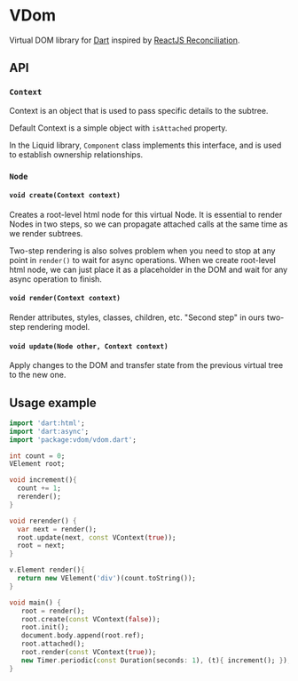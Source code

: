 # VDom

Virtual DOM library for [Dart](https://www.dartlang.org/) inspired by
[ReactJS Reconciliation](http://facebook.github.io/react/docs/reconciliation.html).

## API

### `Context`

Context is an object that is used to pass specific details to the
subtree.

Default Context is a simple object with `isAttached` property.

In the Liquid library, `Component` class implements this interface,
and is used to establish ownership relationships.

### `Node`

#### `void create(Context context)`

Creates a root-level html node for this virtual Node. It is essential
to render Nodes in two steps, so we can propagate attached calls at
the same time as we render subtrees.

Two-step rendering is also solves problem when you need to stop at any
point in `render()` to wait for async operations. When we create
root-level html node, we can just place it as a placeholder in the DOM
and wait for any async operation to finish.

#### `void render(Context context)`

Render attributes, styles, classes, children, etc. "Second step" in ours
two-step rendering model.

#### `void update(Node other, Context context)`

Apply changes to the DOM and transfer state from the previous virtual
tree to the new one.

## Usage example

```dart
import 'dart:html';
import 'dart:async';
import 'package:vdom/vdom.dart';

int count = 0;
VElement root;

void increment(){
  count += 1;
  rerender();
}

void rerender() {
  var next = render();
  root.update(next, const VContext(true));
  root = next;
}

v.Element render(){
  return new VElement('div')(count.toString());
}

void main() {
   root = render();
   root.create(const VContext(false));
   root.init();
   document.body.append(root.ref);
   root.attached();
   root.render(const VContext(true));
   new Timer.periodic(const Duration(seconds: 1), (t){ increment(); });
}
```
